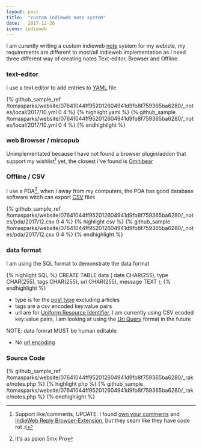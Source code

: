 ```yaml
---
layout: post
title:  "custom indieweb note system"
date:   2017-12-26
icons: indieweb
---
```


I am curently writing a custom indieweb [note](https://indieweb.org/note) system for my webiste, my requirements are different to most/all indieweb implementation as I need three different way of creating notes Text-editor, Browser and Offline

### text-editor ###

I use a text editor to add entries to [YAML](https://en.wikipedia.org/wiki/YAML) file

{% github_sample_ref /tomasparks/website/07641044ff952012604941d9fb8f759365ba6280/_notes/local/2017/10.yml 0 4 %}
{% highlight yaml %}
{% github_sample /tomasparks/website/07641044ff952012604941d9fb8f759365ba6280/_notes/local/2017/10.yml 0 4 %}
{% endhighlight %}

### web Browser / mircopub ###

Unimplementated because I have not found a browser plugin/addon that support my wishlist[^2] yet, the closest i've found is [Omnibear](https://indieweb.org/Omnibear)

### Offline / CSV ###

I use a PDA[^1], when I away from my computers, the PDA has good database software witch can export [CSV](https://en.wikipedia.org/wiki/Comma-separated_values) files

{% github_sample_ref /tomasparks/website/07641044ff952012604941d9fb8f759365ba6280/_notes/pda/2017/12.csv  0 4 %}
{% highlight csv %}
{% github_sample /tomasparks/website/07641044ff952012604941d9fb8f759365ba6280/_notes/pda/2017/12.csv 0 4 %}
{% endhighlight %}

### data format ###

I am using the SQL format to demonstrate the data format

{% highlight SQL %}
CREATE TABLE data (
	date CHAR(255),
    type CHAR(255),
    tags CHAR(255),
    url CHAR(255),
    message TEXT
);
{% endhighlight %}

 * type is for the [post type](https://indieweb.org/posts#Kinds_of_Posts) excluding articles
 * tags are a csv encoded key:value pairs
 * url are for [Uniform Resource Identifier](https://en.wikipedia.org/wiki/Uniform_Resource_Identifier), I am currently using CSV ecoded key:value pairs, I am looking at using the [Url Query](https://en.wikipedia.org/wiki/Query_string) format in the future

NOTE: data fomrat MUST be human editable
 * No [url encoding](https://en.wikipedia.org/wiki/Percent-encoding)
 
### Source Code ###

{% github_sample_ref /tomasparks/website/07641044ff952012604941d9fb8f759365ba6280/_rake/notes.php %}
{% highlight php %}
{% github_sample /tomasparks/website/07641044ff952012604941d9fb8f759365ba6280/_rake/notes.php %}
{% endhighlight %}

[^1]: It's as psion 5mx Pro
[^2]: Support like/comments, UPDATE: I found [own your comments](https://github.com/barnabywalters/own-your-comments) and [IndieWeb Reply Browser-Extension](https://github.com/barnabywalters/IndieWeb-Reply-Browser-Extension), but they seam like they have code rot :(
